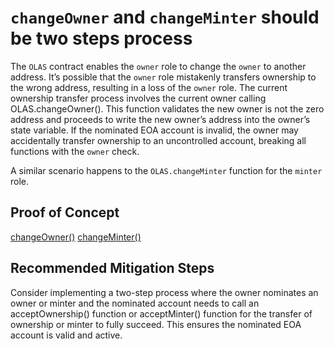# `changeOwner` and `changeMinter` should be two steps process

The `OLAS` contract enables the `owner` role to change the `owner` to another address. It’s possible that the `owner` role mistakenly transfers ownership to the wrong address, resulting in a loss of the `owner` role. The current ownership transfer process involves the current owner calling OLAS.changeOwner(). This function validates the new owner is not the zero address and proceeds to write the new owner’s address into the owner’s state variable. If the nominated EOA account is invalid, the owner may accidentally transfer ownership to an uncontrolled account, breaking all functions with the `owner` check.

A similar scenario happens to the `OLAS.changeMinter` function for the `minter` role.

## Proof of Concept
[changeOwner()](https://github.com/code-423n4/2023-12-autonolas/blob/2a095eb1f8359be349d23af67089795fb0be4ed1/governance/contracts/OLAS.sol#L43)
[changeMinter()](https://github.com/code-423n4/2023-12-autonolas/blob/2a095eb1f8359be349d23af67089795fb0be4ed1/governance/contracts/OLAS.sol#L58)

## Recommended Mitigation Steps
Consider implementing a two-step process where the owner nominates an owner or minter and the nominated account needs to call an acceptOwnership() function or acceptMinter() function for the transfer of ownership or minter to fully succeed. This ensures the nominated EOA account is valid and active.